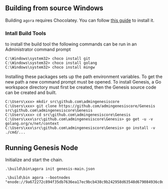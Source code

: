 ## Building from source Windows

Building `agora` requires Chocolatey. You can follow [this guide](https://chocolatey.org/install#individual) to install it.

### Intall Build Tools
to install the build tool the following commands can be run in an Administrator command prompt
```shell
C:\Windows\system32> choco install git
C:\Windows\system32> choco install golang
C:\Windows\system32> choco install mingw
```

Installing these packages sets up the path environment variables. To get the new path a new command prompt must be opened. To install Genesis, a Go workspace directory must first be created, then the Genesis source code can be created and built.
```shell
C:\Users\xxx> mkdir src\github.com\admingenesiscore
C:\Users\xxx> git clone https://github.com/admingenesiscore/Genesis src\github.com\admingenesiscore\Genesis
C:\Users\xxx> cd src\github.com\admingenesiscore\Genesis
C:\Users\xxx\src\github.com\admingenesiscore\Genesis> go get -u -v golang.org/x/net/context
C:\Users\xxx\src\github.com\admingenesiscore\Genesis> go install -v ./cmd/...
```

## Running Genesis Node
Initialize and start the chain.
```
.\build\bin\agora init genesis-main.json
```
```
.\build\bin agora --bootnodes "enode://9a672272c894f35db7636ea17ec9bcb438c9b242958d63548d679084936c0d2071c9534a0af45aa4c4f5e4607c8eaaa590b46441288af2d615bce7795a15c36e@64.176.172.185:30303,enode://c0303e3ecd64bfed38aa9687374969e18f96dfb7736ec00c8cdd3a40ab383cc99c442f0360e306ba2d34c9e8af0bb3fd0a411a2eb30ddedf36d6801289edfa24@64.176.163.23:30303"
```
